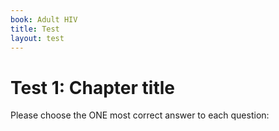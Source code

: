 ```yaml
---
book: Adult HIV
title: Test
layout: test
---
```


# Test 1: Chapter title

Please choose the ONE most correct answer to each question:

